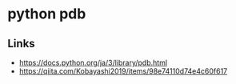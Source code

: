 # python pdb
## Links
- https://docs.python.org/ja/3/library/pdb.html
- https://qiita.com/Kobayashi2019/items/98e74110d74e4c60f617
